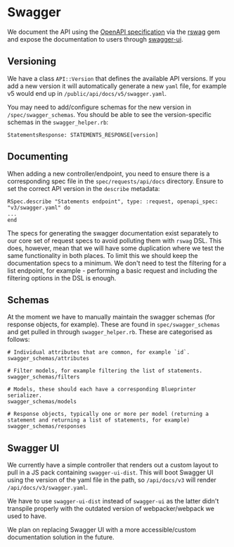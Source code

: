 # Swagger

We document the API using the [OpenAPI specification](https://swagger.io/specification/) via the [rswag](https://github.com/rswag/rswag) gem and expose the documentation to users through [swagger-ui](https://github.com/swagger-api/swagger-ui).

## Versioning

We have a class `API::Version` that defines the available API versions. If you add a new version it will automatically generate a new `yaml` file, for example v5 would end up in `/public/api/docs/v5/swagger.yaml`.

You may need to add/configure schemas for the new version in `/spec/swagger_schemas`. You should be able to see the version-specific schemas in the `swagger_helper.rb`:

```
StatementsResponse: STATEMENTS_RESPONSE[version]
```

## Documenting

When adding a new controller/endpoint, you need to ensure there is a corresponding spec file in the `spec/requests/api/docs` directory. Ensure to set the correct API version in the `describe` metadata:

```
RSpec.describe "Statements endpoint", type: :request, openapi_spec: "v3/swagger.yaml" do
...
end
```

The specs for generating the swagger documentation exist separately to our core set of request specs to avoid polluting them with `rswag` DSL. This does, however, mean that we will have some duplication where we test the same functionality in both places. To limit this we should keep the documentation specs to a minimum. We don't need to test the filtering for a list endpoint, for example - performing a basic request and including the filtering options in the DSL is enough.

## Schemas

At the moment we have to manually maintain the swagger schemas (for response objects, for example). These are found in `spec/swagger_schemas` and get pulled in through `swagger_helper.rb`. These are categorised as follows:

```
# Individual attributes that are common, for example `id`.
swagger_schemas/attributes

# Filter models, for example filtering the list of statements.
swagger_schemas/filters

# Models, these should each have a corresponding Blueprinter serializer.
swagger_schemas/models

# Response objects, typically one or more per model (returning a statement and returning a list of statements, for example)
swagger_schemas/responses
```

## Swagger UI

We currently have a simple controller that renders out a custom layout to pull in a JS pack containing `swagger-ui-dist`. This will boot Swagger UI using the version of the yaml file in the path, so `/api/docs/v3` will render `/api/docs/v3/swagger.yaml`.

We have to use `swagger-ui-dist` instead of `swagger-ui` as the latter didn't transpile properly with the outdated version of webpacker/webpack we used to have.

We plan on replacing Swagger UI with a more accessible/custom documentation solution in the future.
